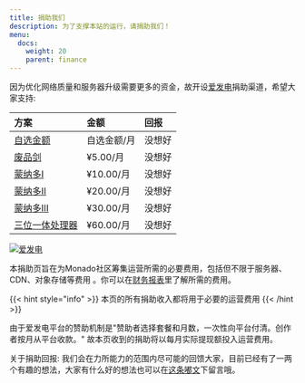 ```yaml
---
title: 捐助我们
description: 为了支撑本站的运行，请捐助我们！
menu:
  docs:
    weight: 20
    parent: finance
---
```


因为优化网络质量和服务器升级需要更多的资金，故开设[爱发电](https://afdian.net/@monado_ren)捐助渠道，希望大家支持:

| 方案 | 金额 | 回报 |
| :--- | :--- | :--- |
| [自选金额](http://afdian.net/order/create?user_id=053eec24f9ac11eaae1652540025c377) | 自选金额/月 | 没想好 |
| [废品剑](http://afdian.net/order/create?plan_id=2c285732475711eb89fa52540025c377) | ¥5.00/月 | 没想好 |
| [蒙纳多Ⅰ](http://afdian.net/order/create?plan_id=8fcc951e475711ebb11d52540025c377) | ¥10.00/月 | 没想好 |
| [蒙纳多Ⅱ](http://afdian.net/order/create?plan_id=9d7b1316475711eb807552540025c377) | ¥20.00/月 | 没想好 |
| [蒙纳多Ⅲ](http://afdian.net/order/create?plan_id=ab563e48475711eb848b52540025c377) | ¥30.00/月 | 没想好 |
| [三位一体处理器](http://afdian.net/order/create?plan_id=924c7f26476011ebb1ad52540025c377) | ¥60.00/月 | 没想好 |

[![爱发电](https://blog.monado.ren/assets/afdian.svg "爱发电")](https://afdian.net/@monado_ren)

本捐助页旨在为Monado社区筹集运营所需的必要费用，包括但不限于服务器、CDN、对象存储等费用 。你可以在[财务报表](https://blog.monado.ren/finance/statements/)里了解所需的费用。 

{{< hint style="info" >}}
本页的所有捐助收入都将用于必要的运营费用
{{< /hint >}}

由于爱发电平台的赞助机制是"赞助者选择套餐和月数，一次性向平台付清。创作者按月从平台收款。" 故本页收到的捐助将以每月实际提现额投入运营费用。

关于捐助回报: 我们会在力所能力的范围内尽可能的回馈大家，目前已经有了一两个有趣的想法，大家有什么好的想法也可以在[这条嘟文](https://monado.ren/status/123)下留言哦。
